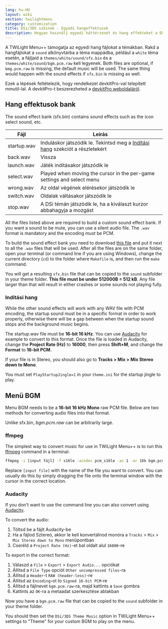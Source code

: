 ```yaml
---
lang: hu-HU
layout: wiki
section: twilightmenu
category: customization
title: DSi/3DS szkinek - Egyedi hangeffektusok
description: Hogyan használj egyedi háttérzenét és hang effekteket a DSi és 3DS szkinekben a TWiLight Menu++-ban
---
```


A TWiLight Menu++ támogatja az egyedi hang fájlokat a témákban. Rakd a hangfájlokat a `sound` alkönyvtárba a téma mappádba, például a `white` téma esetén, a fájljaid a `themes/white/sound/sfx.bin` és a `themes/white/sound/bgm.pcm.raw` kell legyenek. Both files are optional, if `bmg.pcm.raw` is missing, the default music will be used. The same thing would happen with the sound effects if `sfx.bin` is missing as well.

Ezek a lépések feltételezik, hogy rendelkezel devkitPro-val telepített mmutil-lal. A devkitPro-t beszerezheted a [devkitPro weboldaláról](https://devkitpro.org/wiki/Getting_Started).

## Hang effektusok bank
The sound effect bank (sfx.bin) contains sound effects such as the icon select sound, etc.

| Fájl        | Leírás                                                                                          |
| ----------- | ----------------------------------------------------------------------------------------------- |
| startup.wav | Induláskor játszódik le. Tekintsd meg a [Indítási hang](#startup-sound) szekciót a részletekért |
| back.wav    | Vissza                                                                                          |
| launch.wav  | Játék indításakor játszódik le                                                                  |
| select.wav  | Played when moving the cursor in the per-game settings and select menu                          |
| wrong.wav   | Az oldal végének elérésekor játszódik le                                                        |
| switch.wav  | Oldalak váltásakor játszódik le                                                                 |
| stop.wav    | A DSi témán játszódik le, ha a kiválaszt kurzor abbahagyja a mozgást                            |

All the files listed above are required to build a custom sound effect bank. If you want a sound to be mute, you can use a silent audio file. The `.wav` format is mandatory and the encoding *must* be PCM.

To build the sound effect bank you need to download [this file](/assets/files/Makefile) and put it next to all the `.wav` files that will be used. After all the files are on the same folder, open your terminal (or command line if you are using Windows), change the current directory (`cd`) to the folder where `Makefile` is, and then run the `make` command.

You will get a resulting `sfx.bin` file that can be copied to the `sound` subfolder in your theme folder. **This file must be under 512000B = 512 kB**. Any file larger than that will result in either crashes or some sounds not playing fully.

### Indítási hang
While the other sound effects will work with any WAV file with PCM encoding, the startup sound must be in a specific format in order to work properly, otherwise there will be a gap between when the startup sound stops and the background music begins.

The startup.wav file must be **16-bit 16 kHz**. You can use [Audacity](https://www.audacityteam.org/download/) for example to convert to this format. Once the file is loaded in Audacity, change the **Project Rate (Hz)** to **16000**, then press **Shift+M**, and change the **Format** to **16-bit PCM**.

If your file is in Stereo, you should also go to **Tracks > Mix > Mix Stereo down to Mono**.

You must set `PlayStartupJingle=1` in your `theme.ini` for the startup jingle to play.


## Menü BGM
Menu BGM needs to be a **16-bit 16 kHz Mono** raw PCM file. Below are two methods for converting audio files into that format.

Unlike sfx.bin, *bgm.pcm.raw* can be arbitrarily large.

### ffmpeg
The simplest way to convert music for use in TWiLight Menu++ is to run this [ffmpeg](https://ffmpeg.org) command in a terminal:

```bash
ffmpeg -i [input fájl] -f s16le -acodec pcm_s16le -ac 1 -ar 16k bgm.pcm.raw
```

Replace `[input file]` with the name of the file you want to convert. You can usually do this by simply dragging the file onto the terminal window with the cursor in the correct location.

### Audacity
If you don't want to use the command line you can also convert using [Audacity](https://www.audacityteam.org/download/).

To convert the audio:
1. Töltsd be a fájlt Audacity-be
1. Ha a fájlod Sztereó, akkor le kell konvertálnod monóra a `Tracks` > `Mix` > `Mix Stereo down to Mono` menüpontban
1. Cseréld a `Project Rate (Hz)`-et bal oldalt alul `16000`-re

To export in the correct format:
1. Válaszd a `File` > `Export` > `Export Audio...` opciókat
1. Állítsd a `File Type` opciót `Other uncompressed files`-ra
1. Állítsd a `Header`-t `RAW (header-less)`-re
1. Állítsd az `Encoding`-ot to `Signed 16-bit PCM`-re
1. Állítsd a fájlnevet `bgm.pcm.raw`-ra, majd kattints a `Save` gombra
1. Kattints az `OK`-ra a metaadat szerkesztése ablakban

Now you have a `bgm.pcm.raw` file that can be copied to the `sound` subfolder in your theme folder.

 You should then set the `DSi/3DS Theme Music` option in TWiLight Menu++ settings to "Theme" for your custom BGM to play on the menu.